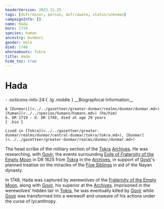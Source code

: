 ```yaml
---
headerVersion: 2023.11.25
tags: [dufr/minor, person, dufr/aware, status/unknown]
campaignInfo: []
name: Hada
born: 1719
species: human
ancestry: Dunmari
gender: male
died: 1748
whereabouts: Tokra
title: Hada
hide_toc: true
---
```


# Hada
<div class="grid cards ext-narrow-margin ext-one-column" markdown>
- :octicons-info-24:{ .lg .middle } __Biographical Information__

    A [Dunmari](<../../gazetteer/greater-dunmar/realms/dunmar/dunmar.md>) [human](<../../species/humans/humans.md>) (he/him)  
    b. DR 1719 - d. DR 1748, died at age 29 years  
    { .bio }

    Lived in [Tokra](<../../gazetteer/greater-dunmar/realms/dunmar/central-dunmar/tokra/tokra.md>), [Dunmar](<../../gazetteer/greater-dunmar/realms/dunmar/dunmar.md>)
</div>


The head scribe of the military section of the [Tokra](<../../gazetteer/greater-dunmar/realms/dunmar/central-dunmar/tokra/tokra.md>) [Archives](<../../gazetteer/greater-dunmar/realms/dunmar/central-dunmar/tokra/archives.md>). He was researching, with [Govir](<./govir.md>), the events surrounding [Exile of Fraternity of the Empty Moon](<../../events/1600s/exile-of-fraternity-of-the-empty-moon.md>) in DR 1625 from [Tokra](<../../gazetteer/greater-dunmar/realms/dunmar/central-dunmar/tokra/tokra.md>) in the [Archives](<../../gazetteer/greater-dunmar/realms/dunmar/central-dunmar/tokra/archives.md>), in support of [Govir](<./govir.md>)'s planned treatise on the miracles of the [Five Siblings](<../../cosmology/religions/five-siblings/five-siblings.md>) in aid of the Nayan dynasty. 

In 1748, Hada was captured by werewolves of the [Fraternity of the Empty Moon](<../../groups/fraternity-of-the-empty-moon.md>), along with [Govir](<./govir.md>), his superior at the [Archives](<../../gazetteer/greater-dunmar/realms/dunmar/central-dunmar/tokra/archives.md>). Imprisoned in the werewolves' hidden lair in [Tokra](<../../gazetteer/greater-dunmar/realms/dunmar/central-dunmar/tokra/tokra.md>), he was eventually killed by [Govir](<./govir.md>) while [Govir](<./govir.md>) was transformed into a werewolf and unaware of his actions under the curse of lycanthropy. 
